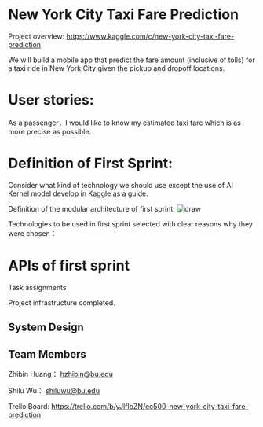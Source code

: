 # New York City Taxi Fare Prediction

Project overview: 
https://www.kaggle.com/c/new-york-city-taxi-fare-prediction

We will build a mobile app that predict the fare amount (inclusive of tolls) for a taxi ride in New York City given the pickup and dropoff locations.

# User stories: 
As a passenger，I would like to know my estimated taxi fare which is as more precise as possible.


# Definition of First Sprint: 
Consider what kind of technology we should use except the use of AI Kernel model develop in Kaggle as a guide. 

Definition of the modular architecture of first sprint:
![draw](https://user-images.githubusercontent.com/43126280/54558538-64677500-4994-11e9-80a4-03c2d716ee34.jpeg)


Technologies to be used in first sprint selected with clear reasons why they were chosen：



# APIs of first sprint

Task assignments

Project infrastructure completed.
## System Design

## Team  Members
Zhibin Huang： hzhibin@bu.edu

Shilu Wu： shiluwu@bu.edu

Trello Board: https://trello.com/b/yJlflbZN/ec500-new-york-city-taxi-fare-prediction
